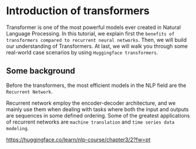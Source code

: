 # Introduction of transformers

Transformer is one of the most powerful models ever created in Natural Language Processing. In this tutorial, we explain
first the `benefits of transformers compared to recurrent neural networks`. Then, we will build our understanding 
of Transformers. At last, we will walk you through some real-world case scenarios by using `Huggingface transformers`.


## Some background

Before the transformers, the most efficient models in the NLP field are the `Recurrent Network`. 

Recurrent network employ the encoder-decoder architecture, and we mainly use them when dealing with tasks where 
both the input and outputs are sequences in some defined ordering. Some of the greatest applications of recurrent 
networks are `machine translation` and `time series data modeling`.


https://huggingface.co/learn/nlp-course/chapter3/2?fw=pt
